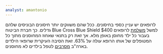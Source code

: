 ```yaml
---
analyst: amantonio
---
```


לרופאים יש עניין כספי בחיסונים. ככל שהם משווקים יותר חיסונים הבוניסים שלהם גדלים.
כך חברת הביטוח Blue Cross Blue Shield למשל [משלמת](https://wellnessandequality.com/tag/blue-cross-blue-shields-physician-incentive-program) לרופאים $400 בעבור כל ילד מחוסן באופן מלא. אך זאת רק בתנאי שאחוז המחוסנים מתוך כל המטופלים של אותו הרופא עולה על 63%. זאת הסיבה העיקרית שרופאי הילדים בארה"ב [מסרבים](https://www.forbes.com/sites/tarahaelle/2016/08/29/as-more-parents-refuse-vaccines-more-doctors-dismiss-them-with-aaps-blessing/#678539881f22) לטפל בילדים לא מחוסנים.

